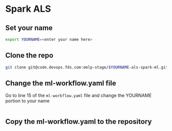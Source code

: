 # Spark ALS

## Set your name

```bash
export YOURNAME=<enter your name here>
```

## Clone the repo

```bash
git clone git@code.devops.fds.com:emlp-stage/$YOURNAME-als-spark-ml.git
```

## Change the ml-workflow.yaml file

Go to line 15 of the `ml-workflow.yaml` file and change the YOURNAME
portion to your name

```console

```

## Copy the ml-workflow.yaml to the repository




